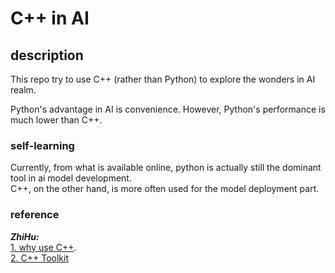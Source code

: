 # C++ in AI

## description 
This repo try to use C++ (rather than Python) to explore the wonders in AI realm.

Python's advantage in AI is convenience. However, Python's performance is much lower than C++.


### self-learning 
Currently, from what is available online, python is actually still the dominant tool in ai model development.    
C++, on the other hand, is more often used for the model deployment part.


### reference
***ZhiHu:***    
[1. why use C++](https://www.zhihu.com/question/373811828/answer/2772663023).  
[2. C++ Toolkit](https://www.zhihu.com/question/546235094/answer/2602323702)   